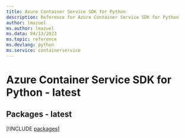 ```yaml
---
title: Azure Container Service SDK for Python
description: Reference for Azure Container Service SDK for Python
author: lmazuel
ms.author: lmazuel
ms.data: 04/13/2023
ms.topic: reference
ms.devlang: python
ms.service: containerservice
---
```

# Azure Container Service SDK for Python - latest
## Packages - latest
[!INCLUDE [packages](container-service-index.md)]